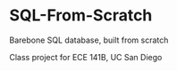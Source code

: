 # SQL-From-Scratch
Barebone SQL database, built from scratch

Class project for ECE 141B, UC San Diego
